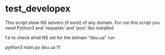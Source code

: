 # test_developex
This script show NS servers (if exist) of any domain.
For run this script you need Python3 and 'requests' and 'json' libs installed.

f.e to check what NS set for the domain "dou.ua" run

python3 main.py dou.ua 
!!!
